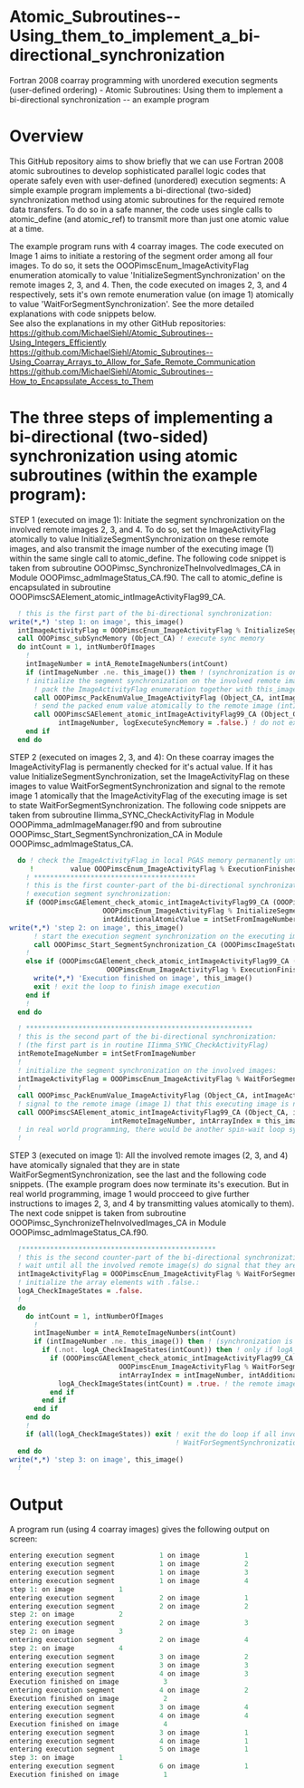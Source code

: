 # Atomic_Subroutines--Using_them_to_implement_a_bi-directional_synchronization
Fortran 2008 coarray programming with unordered execution segments (user-defined ordering) - Atomic Subroutines: Using them to implement a bi-directional synchronization -- an example program

# Overview
This GitHub repository aims to show briefly that we can use Fortran 2008 atomic subroutines to develop sophisticated parallel logic codes that operate safely even with user-defined (unordered) execution segments: A simple example program implements a bi-directional (two-sided) synchronization method using atomic subroutines for the required remote data transfers. To do so in a safe manner, the code uses single calls to atomic_define (and atomic_ref) to transmit more than just one atomic value at a time.

The example program runs with 4 coarray images. The code executed on Image 1 aims to initiate a restoring of the segment order among all four images. To do so, it sets the OOOPimscEnum_ImageActivityFlag enumeration atomically to value 'InitializeSegmentSynchronization' on the remote images 2, 3, and 4. Then, the code executed on images 2, 3, and 4 respectively, sets it's own remote enumeration value (on image 1) atomically to value 'WaitForSegmentSynchronization'. See the more detailed explanations with code snippets below.<br />
See also the explanations in my other GitHub repositories:<br />
https://github.com/MichaelSiehl/Atomic_Subroutines--Using_Integers_Efficiently<br />
https://github.com/MichaelSiehl/Atomic_Subroutines--Using_Coarray_Arrays_to_Allow_for_Safe_Remote_Communication<br />
https://github.com/MichaelSiehl/Atomic_Subroutines--How_to_Encapsulate_Access_to_Them<br />

# The three steps of implementing a bi-directional (two-sided) synchronization using atomic subroutines (within the example program):

STEP 1 (executed on image 1): 
Initiate the segment synchronization on the involved remote images 2, 3, and 4. To do so, set the ImageActivityFlag atomically to value InitializeSegmentSynchronization on these remote images, and also transmit the image number of the executing image (1) within the same single call to atomic_define. The following code snippet is taken from subroutine OOOPimsc_SynchronizeTheInvolvedImages_CA in Module OOOPimsc_admImageStatus_CA.f90. The call to atomic_define is encapsulated in subroutine OOOPimscSAElement_atomic_intImageActivityFlag99_CA.
```fortran
  ! this is the first part of the bi-directional synchronization:
write(*,*) 'step 1: on image', this_image()
  intImageActivityFlag = OOOPimscEnum_ImageActivityFlag % InitializeSegmentSynchronization
  call OOOPimsc_subSyncMemory (Object_CA) ! execute sync memory
  do intCount = 1, intNumberOfImages
    !
    intImageNumber = intA_RemoteImageNumbers(intCount)
    if (intImageNumber .ne. this_image()) then ! (synchronization is only required between distinct images)
    ! initialize the segment synchronization on the involved remote images:
      ! pack the ImageActivityFlag enumeration together with this_image():
      call OOOPimsc_PackEnumValue_ImageActivityFlag (Object_CA, intImageActivityFlag, this_image(), intPackedEnumValue)
      ! send the packed enum value atomically to the remote image (intImageNumber):
      call OOOPimscSAElement_atomic_intImageActivityFlag99_CA (Object_CA, intPackedEnumValue, &
            intImageNumber, logExecuteSyncMemory = .false.) ! do not execute SYNC MEMORY
    end if
  end do
```

STEP 2 (executed on images 2, 3, and 4):
On these coarray images the ImageActivityFlag is permanently checked for it's actual value. If it has value InitializeSegmentSynchronization, set the ImageActivityFlag on these images to value WaitForSegmentSynchronization and signal to the remote image 1 atomically that the ImageActivityFlag of the executing image is set to state WaitForSegmentSynchronization. The following code snippets are taken from subroutine IIimma_SYNC_CheckActivityFlag in Module OOOPimma_admImageManager.f90 and from subroutine OOOPimsc_Start_SegmentSynchronization_CA in Module OOOPimsc_admImageStatus_CA. 
```fortran
  do ! check the ImageActivityFlag in local PGAS memory permanently until it has
     !         value OOOPimscEnum_ImageActivityFlag % ExecutionFinished
    ! ****************************************
    ! this is the first counter-part of the bi-directional synchronization:
    ! execution segment synchronization:
    if (OOOPimscGAElement_check_atomic_intImageActivityFlag99_CA (OOOPimscImageStatus_CA_1, &
                       OOOPimscEnum_ImageActivityFlag % InitializeSegmentSynchronization, &
                       intAdditionalAtomicValue = intSetFromImageNumber)) then
write(*,*) 'step 2: on image', this_image()
      ! start the execution segment synchronization on the executing image:
      call OOOPimsc_Start_SegmentSynchronization_CA (OOOPimscImageStatus_CA_1, intSetFromImageNumber)
    !
    else if (OOOPimscGAElement_check_atomic_intImageActivityFlag99_CA (OOOPimscImageStatus_CA_1, &
                        OOOPimscEnum_ImageActivityFlag % ExecutionFinished)) then
      write(*,*) 'Execution finished on image', this_image()
      exit ! exit the loop to finish image execution
    end if
    !
  end do
```
```fortran
  ! ********************************************************
  ! this is the second part of the bi-directional synchronization:
  ! (the first part is in routine IIimma_SYNC_CheckActivityFlag)
  intRemoteImageNumber = intSetFromImageNumber
  !
  ! initialize the segment synchronization on the involved images:
  intImageActivityFlag = OOOPimscEnum_ImageActivityFlag % WaitForSegmentSynchronization
  !
  call OOOPimsc_PackEnumValue_ImageActivityFlag (Object_CA, intImageActivityFlag, this_image(), intPackedEnumValue)
  ! signal to the remote image (image 1) that this executing image is now in state 'WaitForSegmentSychronization':
  call OOOPimscSAElement_atomic_intImageActivityFlag99_CA (Object_CA, intPackedEnumValue, &
                         intRemoteImageNumber, intArrayIndex = this_image(), logExecuteSyncMemory = .true.)
  ! in real world programming, there would be another spin-wait loop synchronization here
  !
```

STEP 3 (executed on image 1):
All the involved remote images (2, 3, and 4) have atomically signaled that they are in state WaitForSegmentSynchronization, see the last and the following code snippets. (The example program does now terminate its's execution. But in real world programming, image 1 would procceed to give further instructions to images 2, 3, and 4 by transmitting values atomically to them). The next code snippet is taken from subroutine OOOPimsc_SynchronizeTheInvolvedImages_CA in Module OOOPimsc_admImageStatus_CA.f90.
```fortran
  !************************************************
  ! this is the second counter-part of the bi-directional synchronization:
  ! wait until all the involved remote image(s) do signal that they are in state WaitForSegmentSynchronization:
  intImageActivityFlag = OOOPimscEnum_ImageActivityFlag % WaitForSegmentSynchronization
  ! initialize the array elements with .false.:
  logA_CheckImageStates = .false.
  !
  do
    do intCount = 1, intNumberOfImages
      !
      intImageNumber = intA_RemoteImageNumbers(intCount)
      if (intImageNumber .ne. this_image()) then ! (synchronization is only required between distinct images)
        if (.not. logA_CheckImageStates(intCount)) then ! only if logA_CheckImageStates for the remote image is still false:
          if (OOOPimscGAElement_check_atomic_intImageActivityFlag99_CA (OOOPimscImageStatus_CA_1, &
                           OOOPimscEnum_ImageActivityFlag % WaitForSegmentSynchronization, &
                           intArrayIndex = intImageNumber, intAdditionalAtomicValue = intSetFromImageNumber)) then
            logA_CheckImageStates(intCount) = .true. ! the remote image is in state WaitForSegmentSynchronization
          end if
        end if
      end if
    end do
    !
    if (all(logA_CheckImageStates)) exit ! exit the do loop if all involved remote images are in state
                                         ! WaitForSegmentSynchronization
  end do
write(*,*) 'step 3: on image', this_image()
  !
```

# Output
A program run (using 4 coarray images) gives the following output on screen:
```fortran
entering execution segment           1 on image           1
entering execution segment           1 on image           2
entering execution segment           1 on image           3
entering execution segment           1 on image           4
step 1: on image           1
entering execution segment           2 on image           1
entering execution segment           2 on image           2
step 2: on image           2
entering execution segment           2 on image           3
step 2: on image           3
entering execution segment           2 on image           4
step 2: on image           4
entering execution segment           3 on image           2
entering execution segment           3 on image           3
entering execution segment           4 on image           3
Execution finished on image           3
entering execution segment           4 on image           2
Execution finished on image           2
entering execution segment           3 on image           4
entering execution segment           4 on image           4
Execution finished on image           4
entering execution segment           3 on image           1
entering execution segment           4 on image           1
entering execution segment           5 on image           1
step 3: on image           1
entering execution segment           6 on image           1
Execution finished on image           1
```
